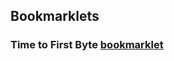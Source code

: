 ## Bookmarklets

### Time to First Byte <a href="javascript:(function(){try{var%20t=window.performance.timing;alert('Time%20to%20First%20Byte:'%20+(t.responseStart-t.fetchStart)+'%20ms')}catch(e){return%20alert('Timing%20data%20not%20available')}})();void(0)">bookmarklet</a>

